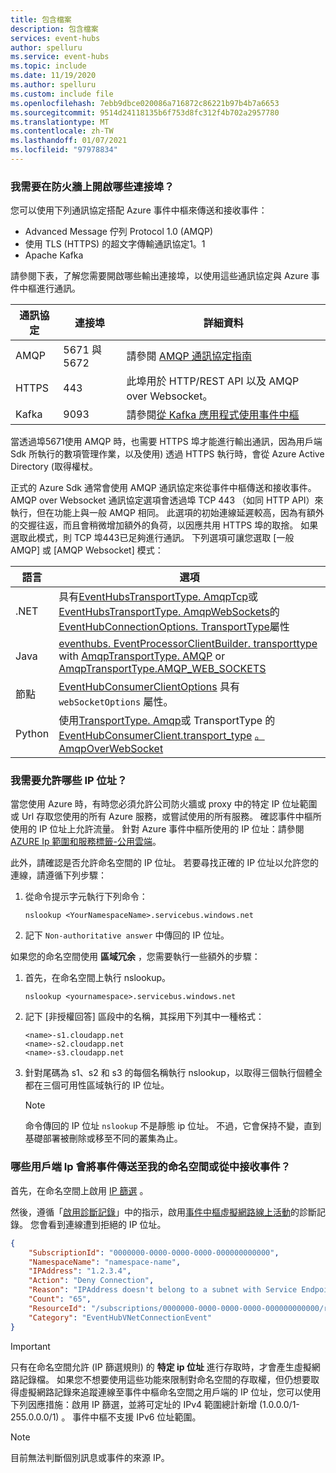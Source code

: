 ```yaml
---
title: 包含檔案
description: 包含檔案
services: event-hubs
author: spelluru
ms.service: event-hubs
ms.topic: include
ms.date: 11/19/2020
ms.author: spelluru
ms.custom: include file
ms.openlocfilehash: 7ebb9dbce020086a716872c86221b97b4b7a6653
ms.sourcegitcommit: 9514d24118135b6f753d8fc312f4b702a2957780
ms.translationtype: MT
ms.contentlocale: zh-TW
ms.lasthandoff: 01/07/2021
ms.locfileid: "97978834"
---
```

### <a name="what-ports-do-i-need-to-open-on-the-firewall"></a>我需要在防火牆上開啟哪些連接埠？ 
您可以使用下列通訊協定搭配 Azure 事件中樞來傳送和接收事件：

- Advanced Message 佇列 Protocol 1.0 (AMQP) 
- 使用 TLS (HTTPS) 的超文字傳輸通訊協定1。1
- Apache Kafka

請參閱下表，了解您需要開啟哪些輸出連接埠，以使用這些通訊協定與 Azure 事件中樞進行通訊。 

| 通訊協定 | 連接埠 | 詳細資料 | 
| -------- | ----- | ------- | 
| AMQP | 5671 與 5672 | 請參閱 [AMQP 通訊協定指南](../articles/service-bus-messaging/service-bus-amqp-protocol-guide.md) | 
| HTTPS | 443 | 此埠用於 HTTP/REST API 以及 AMQP over Websocket。 |
| Kafka | 9093 | 請參閱[從 Kafka 應用程式使用事件中樞](../articles/event-hubs/event-hubs-for-kafka-ecosystem-overview.md)

當透過埠5671使用 AMQP 時，也需要 HTTPS 埠才能進行輸出通訊，因為用戶端 Sdk 所執行的數項管理作業，以及使用) 透過 HTTPS 執行時，會從 Azure Active Directory (取得權杖。 

正式的 Azure Sdk 通常會使用 AMQP 通訊協定來從事件中樞傳送和接收事件。 AMQP over Websocket 通訊協定選項會透過埠 TCP 443 （如同 HTTP API）來執行，但在功能上與一般 AMQP 相同。 此選項的初始連線延遲較高，因為有額外的交握往返，而且會稍微增加額外的負荷，以因應共用 HTTPS 埠的取捨。 如果選取此模式，則 TCP 埠443已足夠進行通訊。 下列選項可讓您選取 [一般 AMQP] 或 [AMQP Websocket] 模式：

| 語言 | 選項   |
| -------- | ----- |
| .NET     | 具有[EventHubsTransportType. AmqpTcp](/dotnet/api/azure.messaging.eventhubs.eventhubstransporttype?view=azure-dotnet&preserve-view=true)或[EventHubsTransportType. AmqpWebSockets](/dotnet/api/azure.messaging.eventhubs.eventhubstransporttype?view=azure-dotnet&preserve-view=true)的[EventHubConnectionOptions. TransportType](/dotnet/api/azure.messaging.eventhubs.eventhubconnectionoptions.transporttype?view=azure-dotnet&preserve-view=true)屬性 |
| Java     | [eventhubs. EventProcessorClientBuilder. transporttype](/java/api/com.azure.messaging.eventhubs.eventprocessorclientbuilder.transporttype?view=azure-java-stable&preserve-view=true) with [AmqpTransportType. AMQP](/java/api/com.azure.core.amqp.amqptransporttype?view=azure-java-stable&preserve-view=true) or [AmqpTransportType.AMQP_WEB_SOCKETS](/java/api/com.azure.core.amqp.amqptransporttype?view=azure-java-stable&preserve-view=true) |
| 節點  | [EventHubConsumerClientOptions](/javascript/api/@azure/event-hubs/eventhubconsumerclientoptions?view=azure-node-latest&preserve-view=true) 具有 `webSocketOptions` 屬性。 |
| Python | 使用[TransportType. Amqp](/python/api/azure-eventhub/azure.eventhub.transporttype?view=azure-python)或 TransportType 的[EventHubConsumerClient.transport_type](/python/api/azure-eventhub/azure.eventhub.eventhubconsumerclient?view=azure-python&preserve-view=true) [。 AmqpOverWebSocket](/python/api/azure-eventhub/azure.eventhub.transporttype?view=azure-python&preserve-view=true) |

### <a name="what-ip-addresses-do-i-need-to-allow"></a>我需要允許哪些 IP 位址？
當您使用 Azure 時，有時您必須允許公司防火牆或 proxy 中的特定 IP 位址範圍或 Url 存取您使用的所有 Azure 服務，或嘗試使用的所有服務。 確認事件中樞所使用的 IP 位址上允許流量。 針對 Azure 事件中樞所使用的 IP 位址：請參閱 [AZURE Ip 範圍和服務標籤-公用雲端](https://www.microsoft.com/download/details.aspx?id=56519)。

此外，請確認是否允許命名空間的 IP 位址。 若要尋找正確的 IP 位址以允許您的連線，請遵循下列步驟：

1. 從命令提示字元執行下列命令： 

    ```
    nslookup <YourNamespaceName>.servicebus.windows.net
    ```
2. 記下 `Non-authoritative answer` 中傳回的 IP 位址。 

如果您的命名空間使用 **區域冗余** ，您需要執行一些額外的步驟： 

1. 首先，在命名空間上執行 nslookup。

    ```
    nslookup <yournamespace>.servicebus.windows.net
    ```
2. 記下 [非授權回答] 區段中的名稱，其採用下列其中一種格式： 

    ```
    <name>-s1.cloudapp.net
    <name>-s2.cloudapp.net
    <name>-s3.cloudapp.net
    ```
3. 針對尾碼為 s1、s2 和 s3 的每個名稱執行 nslookup，以取得三個執行個體全都在三個可用性區域執行的 IP 位址。 

    > [!NOTE]
    > 命令傳回的 IP 位址 `nslookup` 不是靜態 ip 位址。 不過，它會保持不變，直到基礎部署被刪除或移至不同的叢集為止。

### <a name="what-client-ips-are-sending-events-to-or-receiving-events-from-my-namespace"></a>哪些用戶端 Ip 會將事件傳送至我的命名空間或從中接收事件？
首先，在命名空間上啟用 [IP 篩選](../articles/event-hubs/event-hubs-ip-filtering.md) 。 

然後，遵循「[啟用診斷記錄](../articles/event-hubs/event-hubs-diagnostic-logs.md#enable-diagnostic-logs)」中的指示，啟用[事件中樞虛擬網路線上活動](../articles/event-hubs/event-hubs-diagnostic-logs.md#event-hubs-virtual-network-connection-event-schema)的診斷記錄。 您會看到連線遭到拒絕的 IP 位址。

```json
{
    "SubscriptionId": "0000000-0000-0000-0000-000000000000",
    "NamespaceName": "namespace-name",
    "IPAddress": "1.2.3.4",
    "Action": "Deny Connection",
    "Reason": "IPAddress doesn't belong to a subnet with Service Endpoint enabled.",
    "Count": "65",
    "ResourceId": "/subscriptions/0000000-0000-0000-0000-000000000000/resourcegroups/testrg/providers/microsoft.eventhub/namespaces/namespace-name",
    "Category": "EventHubVNetConnectionEvent"
}
```

> [!IMPORTANT]
> 只有在命名空間允許 (IP 篩選規則) 的 **特定 ip 位址** 進行存取時，才會產生虛擬網路記錄檔。 如果您不想要使用這些功能來限制對命名空間的存取權，但仍想要取得虛擬網路記錄來追蹤連線至事件中樞命名空間之用戶端的 IP 位址，您可以使用下列因應措施：啟用 IP 篩選，並將可定址的 IPv4 範圍總計新增 (1.0.0.0/1-255.0.0.0/1) 。 事件中樞不支援 IPv6 位址範圍。 

> [!NOTE]
> 目前無法判斷個別訊息或事件的來源 IP。 
